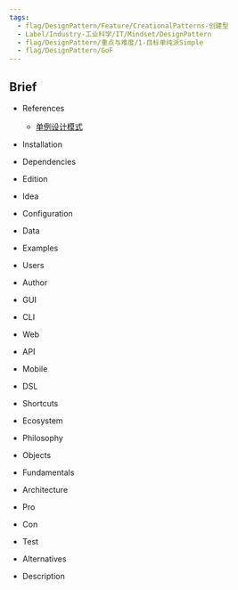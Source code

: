 ```yaml
---
tags:
  - flag/DesignPattern/Feature/CreationalPatterns-创建型
  - Label/Industry-工业科学/IT/Mindset/DesignPattern
  - flag/DesignPattern/重点与难度/1-目标单纯派Simple
  - flag/DesignPattern/GoF
---
```


## Brief

- References
    - [单例设计模式](https://refactoringguru.cn/design-patterns/singleton)

- Installation

- Dependencies

- Edition

- Idea

- Configuration

- Data

- Examples

- Users

- Author

- GUI

- CLI

- Web

- API

- Mobile

- DSL

- Shortcuts

- Ecosystem

- Philosophy

- Objects

- Fundamentals

- Architecture

- Pro

- Con

- Test

- Alternatives

- Description
